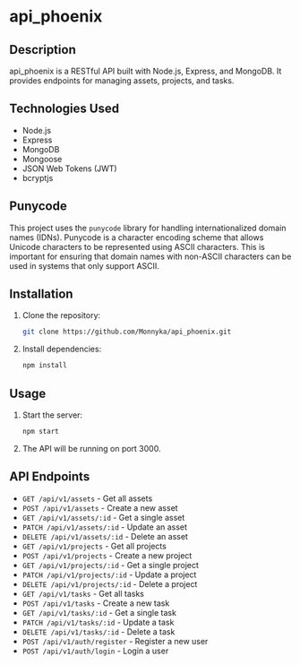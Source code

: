 # api_phoenix

## Description

api_phoenix is a RESTful API built with Node.js, Express, and MongoDB. It provides endpoints for managing assets, projects, and tasks.

## Technologies Used

- Node.js
- Express
- MongoDB
- Mongoose
- JSON Web Tokens (JWT)
- bcryptjs

## Punycode

This project uses the `punycode` library for handling internationalized domain names (IDNs). Punycode is a character encoding scheme that allows Unicode characters to be represented using ASCII characters. This is important for ensuring that domain names with non-ASCII characters can be used in systems that only support ASCII.

## Installation

1.  Clone the repository:

    ```bash
    git clone https://github.com/Monnyka/api_phoenix.git
    ```

2.  Install dependencies:

    ```bash
    npm install
    ```

## Usage

1.  Start the server:

    ```bash
    npm start
    ```

2.  The API will be running on port 3000.

## API Endpoints

- `GET /api/v1/assets` - Get all assets
- `POST /api/v1/assets` - Create a new asset
- `GET /api/v1/assets/:id` - Get a single asset
- `PATCH /api/v1/assets/:id` - Update an asset
- `DELETE /api/v1/assets/:id` - Delete an asset
- `GET /api/v1/projects` - Get all projects
- `POST /api/v1/projects` - Create a new project
- `GET /api/v1/projects/:id` - Get a single project
- `PATCH /api/v1/projects/:id` - Update a project
- `DELETE /api/v1/projects/:id` - Delete a project
- `GET /api/v1/tasks` - Get all tasks
- `POST /api/v1/tasks` - Create a new task
- `GET /api/v1/tasks/:id` - Get a single task
- `PATCH /api/v1/tasks/:id` - Update a task
- `DELETE /api/v1/tasks/:id` - Delete a task
- `POST /api/v1/auth/register` - Register a new user
- `POST /api/v1/auth/login` - Login a user
